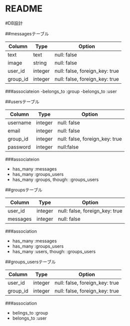 # README

#DB設計

##messagesテーブル

|Column|Type|Option|
|------|----|------|
|text|text|null: false|
|image|string|null: false|
|user_id|integer|null: false, foreign_key: true|
|group_id|integer|null: false, foreign_key: true|

###associateion
-belongs_to :group
-belongs_to :user

##usersテーブル

|Column|Type|Option|
|------|----|------|
|username|integer|null: false|
|email|integer|null: false|
|group_id|integer|null: false, foreign_key: true|
|password|integer|null:false|

###associateion
- has_many :messages
- has_many :groups_users
- has_many :groups, though: :groups_users


##groupsテーブル

|Column|Type|Option|
|------|----|------|
|user_id|integer|null: false, foreign_key: true|
|messages|integer|null: false|

###association
- has_many :messages
- has_many :groups_users
- has_many :users, though: :groups_users


##groups_usersテーブル

|Column|Type|Option|
|------|----|------|
|user_id|integer|null: false, foreign_key: true|
|group_id|integer|null: false, foreign_key: true|

###association
- belings_to :group
- belongs_to :user
